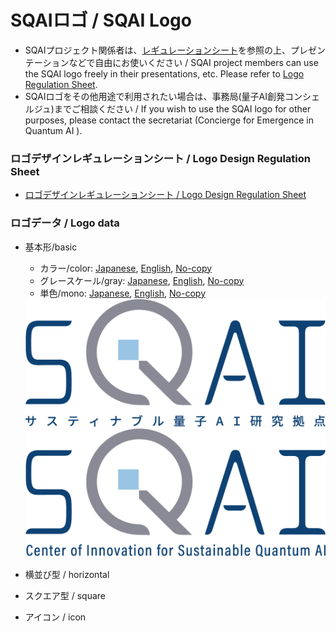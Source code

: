 # SQAIロゴ / SQAI Logo

* SQAIプロジェクト関係者は、[レギュレーションシート](SQAI_regulation.pdf)を参照の上、プレゼンテーションなどで自由にお使いください / SQAI project members can use the SQAI logo freely in their presentations, etc. Please refer to [Logo Regulation Sheet](SQAI_regulation.pdf).
* SQAIロゴをその他用途で利用されたい場合は、事務局(量子AI創発コンシェルジュ)までご相談ください / If you wish to use the SQAI logo for other purposes, please contact the secretariat (Concierge for Emergence in Quantum AI ).

### ロゴデザインレギュレーションシート / Logo Design Regulation Sheet

* [ロゴデザインレギュレーションシート / Logo Design Regulation Sheet](SQAI_regulation.pdf)

### ロゴデータ / Logo data

* 基本形/basic
  * カラー/color: [Japanese](data/basic/ja), [English](data/basic/en), [No-copy](data/basic/no-copy)
  * グレースケール/gray: [Japanese](data/basic_gray/ja), [English](data/basic_gray/en), [No-copy](data/basic_gray/no-copy)
  * 単色/mono: [Japanese](data/basic_mono/ja), [English](data/basic_mono/en), [No-copy](data/basic_mono/no-copy)

  <img src="data/basic/ja/sqai-basic-ja-rgb150ppi.jpg"/>
  <img src="data/basic/en/sqai-basic-en-rgb150ppi.jpg"/>

* 横並び型 / horizontal
* スクエア型 / square
* アイコン / icon
